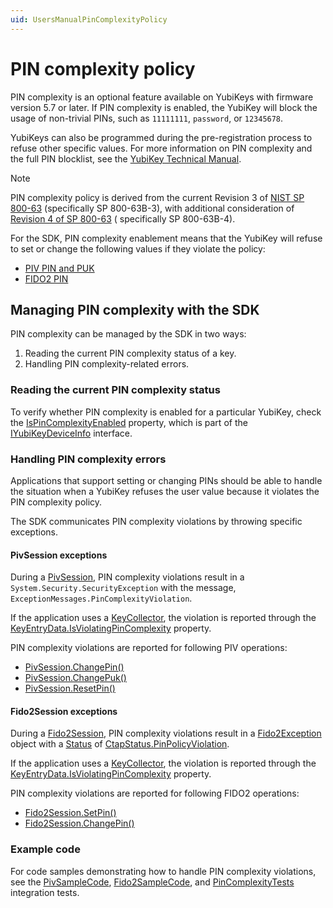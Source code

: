 ```yaml
---
uid: UsersManualPinComplexityPolicy
---
```


<!-- Copyright 2024 Yubico AB

Licensed under the Apache License, Version 2.0 (the "License");
you may not use this file except in compliance with the License.
You may obtain a copy of the License at

    http://www.apache.org/licenses/LICENSE-2.0

Unless required by applicable law or agreed to in writing, software
distributed under the License is distributed on an "AS IS" BASIS,
WITHOUT WARRANTIES OR CONDITIONS OF ANY KIND, either express or implied.
See the License for the specific language governing permissions and
limitations under the License. -->

# PIN complexity policy

PIN complexity is an optional feature available on YubiKeys with firmware version 5.7 or later. If PIN complexity is
enabled, the YubiKey will block the usage of non-trivial PINs, such as `11111111`, `password`, or `12345678`.

YubiKeys can also be programmed during the pre-registration process to refuse other specific values. For more
information on PIN complexity and the full PIN blocklist, see
the <a href="https://docs.yubico.com/hardware/yubikey/yk-tech-manual/5.7-firmware-specifics.html#pin-complexity">YubiKey
Technical Manual</a>.

> [!NOTE]
> PIN complexity policy is derived from the current Revision 3
> of <a href="https://pages.nist.gov/800-63-3/sp800-63-3.html">NIST SP 800-63</a> (specifically SP 800-63B-3), with
> additional consideration of <a href="https://pages.nist.gov/800-63-4/sp800-63.html">Revision 4 of SP 800-63</a> (
> specifically SP 800-63B-4).

For the SDK, PIN complexity enablement means that the YubiKey will refuse to set or change the following values if they
violate the policy:

- [PIV PIN and PUK](xref:UsersManualPinPukMgmtKey)
- [FIDO2 PIN](xref:TheFido2Pin)

## Managing PIN complexity with the SDK

PIN complexity can be managed by the SDK in two ways:

1. Reading the current PIN complexity status of a key.
2. Handling PIN complexity-related errors.

### Reading the current PIN complexity status

To verify whether PIN complexity is enabled for a particular YubiKey, check
the [IsPinComplexityEnabled](xref:Yubico.YubiKey.IYubiKeyDeviceInfo.IsPinComplexityEnabled) property, which is part of
the [IYubiKeyDeviceInfo](xref:Yubico.YubiKey.IYubiKeyDeviceInfo) interface.

### Handling PIN complexity errors

Applications that support setting or changing PINs should be able to handle the situation when a YubiKey refuses the
user value because it violates the PIN complexity policy.

The SDK communicates PIN complexity violations by throwing specific exceptions.

#### PivSession exceptions

During a [PivSession](xref:Yubico.YubiKey.Piv.PivSession), PIN complexity violations result in
a `System.Security.SecurityException` with the message, `ExceptionMessages.PinComplexityViolation`.

If the application uses a [KeyCollector](xref:UsersManualKeyCollector), the violation is reported through
the [KeyEntryData.IsViolatingPinComplexity](xref:Yubico.YubiKey.KeyEntryData.IsViolatingPinComplexity) property.

PIN complexity violations are reported for following PIV operations:

- [PivSession.ChangePin()](xref:Yubico.YubiKey.Piv.PivSession.ChangePin)
- [PivSession.ChangePuk()](xref:Yubico.YubiKey.Piv.PivSession.ChangePuk)
- [PivSession.ResetPin()](xref:Yubico.YubiKey.Piv.PivSession.ResetPin)

#### Fido2Session exceptions

During a [Fido2Session](xref:Yubico.YubiKey.Fido2.Fido2Session), PIN complexity violations result in
a [Fido2Exception](xref:Yubico.YubiKey.Fido2.Fido2Exception) object with
a [Status](xref:Yubico.YubiKey.Fido2.Fido2Exception.Status)
of [CtapStatus.PinPolicyViolation](xref:Yubico.YubiKey.Fido2.CtapStatus.PinPolicyViolation).

If the application uses a [KeyCollector](xref:UsersManualKeyCollector), the violation is reported through
the [KeyEntryData.IsViolatingPinComplexity](xref:Yubico.YubiKey.KeyEntryData.IsViolatingPinComplexity) property.

PIN complexity violations are reported for following FIDO2 operations:

- [Fido2Session.SetPin()](xref:Yubico.YubiKey.Fido2.Fido2Session.SetPin)
- [Fido2Session.ChangePin()](xref:Yubico.YubiKey.Fido2.Fido2Session.ChangePin)

### Example code

For code samples demonstrating how to handle PIN complexity violations, see
the [PivSampleCode](https://github.com/Yubico/Yubico.NET.SDK/blob/main/Yubico.YubiKey/examples/PivSampleCode/KeyCollector/SampleKeyCollector.cs), [Fido2SampleCode](https://github.com/Yubico/Yubico.NET.SDK/blob/main/Yubico.YubiKey/examples/Fido2SampleCode/KeyCollector/Fido2SampleKeyCollector.cs),
and [PinComplexityTests](https://github.com/Yubico/Yubico.NET.SDK/blob/main/Yubico.YubiKey/tests/integration/Yubico/YubiKey/PinComplexityTests.cs)
integration tests.